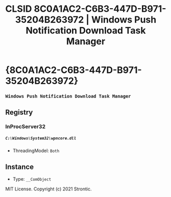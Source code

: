 ﻿---
title: "CLSID 8C0A1AC2-C6B3-447D-B971-35204B263972 | Windows Push Notification Download Task Manager"
excerpt: What is COM-Object CLSID 8C0A1AC2-C6B3-447D-B971-35204B263972?
---

# {8C0A1AC2-C6B3-447D-B971-35204B263972}

### `Windows Push Notification Download Task Manager`

## Registry


### InProcServer32

##### `C:\Windows\System32\wpncore.dll`
* ThreadingModel: `Both`

## Instance

* Type: `__ComObject`

MIT License. Copyright (c) 2021 Strontic.


